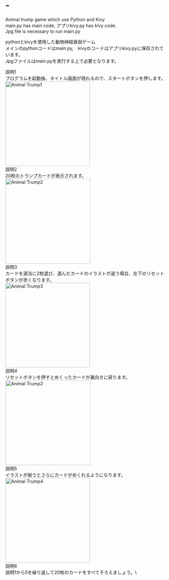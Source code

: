 # -
Animal trump game which use Python and Kivy\
main.py has main code, アプリkivy.py has kivy code.\
Jpg file is necessary to run main.py

pythonとkivyを使用した動物神経衰弱ゲーム\
メインのpythonコードはmain.py,　kivyのコードはアプリkivy.pyに保存されています。\
Jpgファイルはmain.pyを実行する上で必要となります。

説明1\
プログラムを起動後、タイトル画面が現れるので、スタートボタンを押します。\
<img width="265" alt="Animal Trump1" src="https://user-images.githubusercontent.com/103519421/163701790-38920341-4c81-4626-9c04-aa5c2d56c8f5.png">\
説明2\
20枚のトランプカードが表示されます。\
<img width="266" alt="Animal Trump2" src="https://user-images.githubusercontent.com/103519421/163701834-df269833-ca7d-46f8-8f02-171ec70ed503.png">\
説明3\
カードを適当に2枚選び、選んだカードのイラストが違う場合、左下のリセットボタンが赤くなります。\
<img width="265" alt="Animal Trump3" src="https://user-images.githubusercontent.com/103519421/163701843-d94e410e-d9d5-4e29-9bc5-399e4eae9029.png">\
説明4\
リセットボタンを押すとめくったカードが裏向きに戻ります。\
<img width="266" alt="Animal Trump2" src="https://user-images.githubusercontent.com/103519421/163701834-df269833-ca7d-46f8-8f02-171ec70ed503.png">\
説明5\
イラストが揃うとさらにカードがめくれるようになります。\
<img width="265" alt="Animal Trump4" src="https://user-images.githubusercontent.com/103519421/163701858-85cb03de-c5b7-4246-9823-7b35fa6053b8.png">\
説明6\
説明1から5を繰り返して20枚のカードをすべてそろえましょう。\
